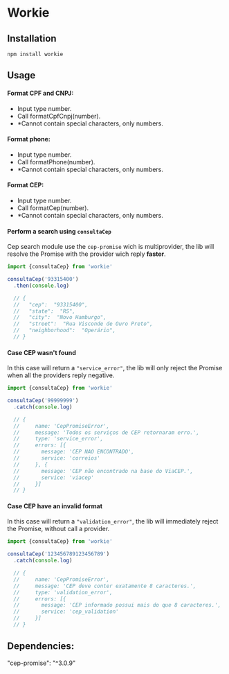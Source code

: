 # Workie

## Installation
    npm install workie
    
## Usage

#### Format CPF and CNPJ:
- Input type number.
- Call formatCpfCnpj(number).
- *Cannot contain special characters, only numbers.

#### Format phone:
- Input type number.
- Call formatPhone(number).
- *Cannot contain special characters, only numbers.

#### Format CEP:
- Input type number.
- Call formatCep(number).
- *Cannot contain special characters, only numbers.


#### Perform a search using `consultaCep`

Cep search module use the `cep-promise` wich is multiprovider, the lib will resolve the Promise with the provider wich reply **faster**.

``` js
import {consultaCep} from 'workie'

consultaCep('93315400')
  .then(console.log)

  // {
  //   "cep":  "93315400",
  //   "state":  "RS",
  //   "city":  "Novo Hamburgo",
  //   "street":  "Rua Visconde de Ouro Preto",
  //   "neighborhood":  "Operário",
  // }
```

#### Case CEP wasn't found

In this case will return a `"service_error"`, the lib will only reject the Promise when all the providers reply negative.

``` js
import {consultaCep} from 'workie'

consultaCep('99999999')
  .catch(console.log)

  // {
  //     name: 'CepPromiseError',
  //     message: 'Todos os serviços de CEP retornaram erro.',
  //     type: 'service_error',
  //     errors: [{
  //       message: 'CEP NAO ENCONTRADO',
  //       service: 'correios'
  //     }, {
  //       message: 'CEP não encontrado na base do ViaCEP.',
  //       service: 'viacep'
  //     }]
  // }

```

#### Case CEP have an invalid format

In this case will return a `"validation_error"`, the lib will immediately reject the Promise, without call a provider.

``` js
import {consultaCep} from 'workie'

consultaCep('123456789123456789')
  .catch(console.log)

  // {
  //     name: 'CepPromiseError',
  //     message: 'CEP deve conter exatamente 8 caracteres.',
  //     type: 'validation_error',
  //     errors: [{
  //       message: 'CEP informado possui mais do que 8 caracteres.',
  //       service: 'cep_validation'
  //     }]
  // }
```

## Dependencies: 
"cep-promise": "^3.0.9"

